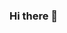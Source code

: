### Hi there 👋

<!--
**UdayKiranBhashamalla/UdayKiranBhashamalla** is a ✨ _special_ ✨ repository because its `README.md` (this file) appears on your GitHub profile.

Here are some ideas to get you started:

- 🔭 I’m currently pursing Btech 4th year 
- 💬 My Skills : Python, Java, C, C++,MySQl
- 📫 mail : udaykiranbhashamalla@gmail.com
- 📫 Phone : 7993147172
-->
